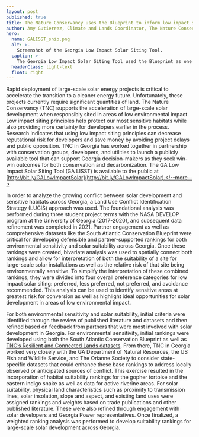 ```yaml
---
layout: post
published: true
title: The Nature Conservancy uses the Blueprint to inform low impact solar siting in Georgia
author: Amy Gutierrez, Climate and Lands Coordinator, The Nature Conservancy - Georgia
hero:
  name: GALISST_snip.png
  alt: >-
    Screenshot of the Georgia Low Impact Solar Siting Tool.
  caption: >-
    The Georgia Low Impact Solar Siting Tool used the Blueprint as one of its inputs.
  headerClass: light-text
  float: right
---
```

Rapid deployment of large-scale solar energy projects is critical to accelerate the transition to a cleaner energy future. Unfortunately, these projects currently require significant quantities of land. The Nature Conservancy (TNC) supports the acceleration of large-scale solar development when responsibly sited in areas of low environmental impact. Low impact siting principles help protect our most sensitive habitats while also providing more certainty for developers earlier in the process. Research indicates that using low impact siting principles can decrease reputational risk for developers and save money by avoiding project delays and public opposition. TNC in Georgia has worked together in partnership with conservation groups, developers, and utilities to launch a publicly available tool that can support Georgia decision-makers as they seek win-win outcomes for both conservation and decarbonization. The GA Low Impact Solar Siting Tool (GA LISST) is available to the public at [http://bit.ly/GALowImpactSolar](http://bit.ly/GALowImpactSolar).<!--more-->

In order to analyze the growing conflict between solar development and sensitive habitats across Georgia, a Land Use Conflict Identification Strategy (LUCIS) approach was used. The foundational analysis was performed during three student project terms with the NASA DEVELOP program at the University of Georgia (2017-2020), and subsequent data refinement was completed in 2021. Partner engagement as well as comprehensive datasets like the South Atlantic Conservation Blueprint were critical for developing defensible and partner-supported rankings for both environmental sensitivity and solar suitability across Georgia. Once these rankings were created, bivariate analysis was used to spatially connect both rankings and allow for interpretation of both the suitability of a site for large-scale solar installations as well as the relative risk of that site being environmentally sensitive. To simplify the interpretation of these combined rankings, they were divided into four overall preference categories for low impact solar siting: preferred, less preferred, not preferred, and avoidance recommended. This analysis can be used to identify sensitive areas at greatest risk for conversion as well as highlight ideal opportunities for solar development in areas of low environmental impact.

For both environmental sensitivity and solar suitability, initial criteria were identified through the review of published literature and datasets and then refined based on feedback from partners that were most involved with solar development in Georgia. For environmental sensitivity, initial rankings were developed using both the South Atlantic Conservation Blueprint as well as [TNC’s Resilient and Connected Lands datasets](https://maps.tnc.org/resilientland/). From there, TNC in Georgia worked very closely with the GA Department of Natural Resources, the US Fish and Wildlife Service, and The Orianne Society to consider state-specific datasets that could enhance these base rankings to address locally observed or anticipated sources of conflict. This exercise resulted in the incorporation of habitat suitability rankings for the gopher tortoise and the eastern indigo snake as well as data for active riverine areas. For solar suitability, physical land characteristics such as proximity to transmission lines, solar insolation, slope and aspect, and existing land uses were assigned rankings and weights based on trade publications and other published literature. These were also refined through engagement with solar developers and Georgia Power representatives. Once finalized, a weighted ranking analysis was performed to develop suitability rankings for large-scale solar development across Georgia.
